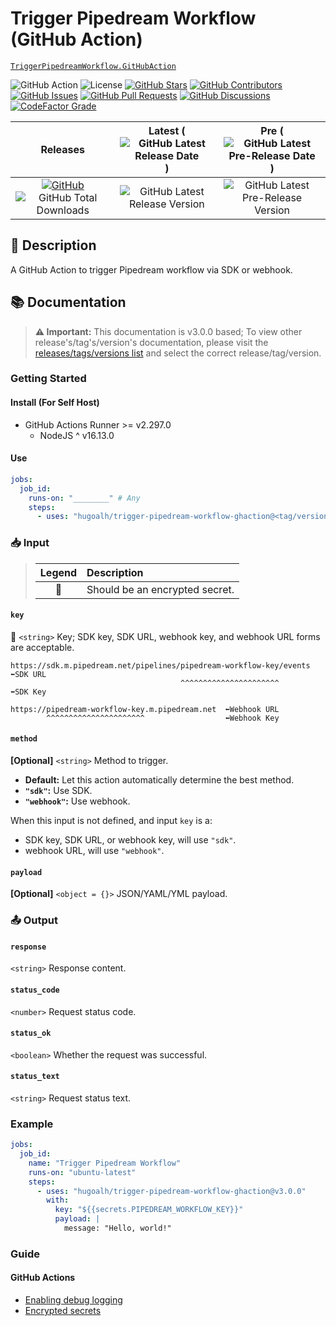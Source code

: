# Trigger Pipedream Workflow (GitHub Action)

[`TriggerPipedreamWorkflow.GitHubAction`](https://github.com/hugoalh/trigger-pipedream-workflow-ghaction)

![GitHub Action](https://img.shields.io/badge/GitHub%20Action-2088FF?logo=github-actions&logoColor=ffffff&style=flat-square "GitHub Action")
![License](https://img.shields.io/static/v1?label=License&message=MIT&style=flat-square "License")
[![GitHub Stars](https://img.shields.io/github/stars/hugoalh/trigger-pipedream-workflow-ghaction?label=Stars&logo=github&logoColor=ffffff&style=flat-square "GitHub Stars")](https://github.com/hugoalh/trigger-pipedream-workflow-ghaction/stargazers)
[![GitHub Contributors](https://img.shields.io/github/contributors/hugoalh/trigger-pipedream-workflow-ghaction?label=Contributors&logo=github&logoColor=ffffff&style=flat-square "GitHub Contributors")](https://github.com/hugoalh/trigger-pipedream-workflow-ghaction/graphs/contributors)
[![GitHub Issues](https://img.shields.io/github/issues-raw/hugoalh/trigger-pipedream-workflow-ghaction?label=Issues&logo=github&logoColor=ffffff&style=flat-square "GitHub Issues")](https://github.com/hugoalh/trigger-pipedream-workflow-ghaction/issues)
[![GitHub Pull Requests](https://img.shields.io/github/issues-pr-raw/hugoalh/trigger-pipedream-workflow-ghaction?label=Pull%20Requests&logo=github&logoColor=ffffff&style=flat-square "GitHub Pull Requests")](https://github.com/hugoalh/trigger-pipedream-workflow-ghaction/pulls)
[![GitHub Discussions](https://img.shields.io/github/discussions/hugoalh/trigger-pipedream-workflow-ghaction?label=Discussions&logo=github&logoColor=ffffff&style=flat-square "GitHub Discussions")](https://github.com/hugoalh/trigger-pipedream-workflow-ghaction/discussions)
[![CodeFactor Grade](https://img.shields.io/codefactor/grade/github/hugoalh/trigger-pipedream-workflow-ghaction?label=Grade&logo=codefactor&logoColor=ffffff&style=flat-square "CodeFactor Grade")](https://www.codefactor.io/repository/github/hugoalh/trigger-pipedream-workflow-ghaction)

| **Releases** | **Latest** (![GitHub Latest Release Date](https://img.shields.io/github/release-date/hugoalh/trigger-pipedream-workflow-ghaction?label=&style=flat-square "GitHub Latest Release Date")) | **Pre** (![GitHub Latest Pre-Release Date](https://img.shields.io/github/release-date-pre/hugoalh/trigger-pipedream-workflow-ghaction?label=&style=flat-square "GitHub Latest Pre-Release Date")) |
|:-:|:-:|:-:|
| [![GitHub](https://img.shields.io/badge/GitHub-181717?logo=github&logoColor=ffffff&style=flat-square "GitHub")](https://github.com/hugoalh/trigger-pipedream-workflow-ghaction/releases) ![GitHub Total Downloads](https://img.shields.io/github/downloads/hugoalh/trigger-pipedream-workflow-ghaction/total?label=&style=flat-square "GitHub Total Downloads") | ![GitHub Latest Release Version](https://img.shields.io/github/release/hugoalh/trigger-pipedream-workflow-ghaction?sort=semver&label=&style=flat-square "GitHub Latest Release Version") | ![GitHub Latest Pre-Release Version](https://img.shields.io/github/release/hugoalh/trigger-pipedream-workflow-ghaction?include_prereleases&sort=semver&label=&style=flat-square "GitHub Latest Pre-Release Version") |

## 📝 Description

A GitHub Action to trigger Pipedream workflow via SDK or webhook.

## 📚 Documentation

> **⚠ Important:** This documentation is v3.0.0 based; To view other release's/tag's/version's documentation, please visit the [releases/tags/versions list](https://github.com/hugoalh/trigger-pipedream-workflow-ghaction/tags) and select the correct release/tag/version.

### Getting Started

#### Install (For Self Host)

- GitHub Actions Runner >= v2.297.0
  - NodeJS ^ v16.13.0

#### Use

```yml
jobs:
  job_id:
    runs-on: "________" # Any
    steps:
      - uses: "hugoalh/trigger-pipedream-workflow-ghaction@<tag/version>"
```

### 📥 Input

> | **Legend** | **Description** |
> |:-:|:--|
> | 🔐 | Should be an encrypted secret. |

#### `key`

**🔐** `<string>` Key; SDK key, SDK URL, webhook key, and webhook URL forms are acceptable.

```
https://sdk.m.pipedream.net/pipelines/pipedream-workflow-key/events  ⬅SDK URL
                                      ^^^^^^^^^^^^^^^^^^^^^^         ⬅SDK Key

https://pipedream-workflow-key.m.pipedream.net  ⬅Webhook URL
        ^^^^^^^^^^^^^^^^^^^^^^                  ⬅Webhook Key
```

#### `method`

**\[Optional\]** `<string>` Method to trigger.

- **Default:** Let this action automatically determine the best method.
- **`"sdk"`:** Use SDK.
- **`"webhook"`:** Use webhook.

When this input is not defined, and input `key` is a:

- SDK key, SDK URL, or webhook key, will use `"sdk"`.
- webhook URL, will use `"webhook"`.

#### `payload`

**\[Optional\]** `<object = {}>` JSON/YAML/YML payload.

### 📤 Output

#### `response`

`<string>` Response content.

#### `status_code`

`<number>` Request status code.

#### `status_ok`

`<boolean>` Whether the request was successful.

#### `status_text`

`<string>` Request status text.

### Example

```yml
jobs:
  job_id:
    name: "Trigger Pipedream Workflow"
    runs-on: "ubuntu-latest"
    steps:
      - uses: "hugoalh/trigger-pipedream-workflow-ghaction@v3.0.0"
        with:
          key: "${{secrets.PIPEDREAM_WORKFLOW_KEY}}"
          payload: |
            message: "Hello, world!"
```

### Guide

#### GitHub Actions

- [Enabling debug logging](https://docs.github.com/en/actions/monitoring-and-troubleshooting-workflows/enabling-debug-logging)
- [Encrypted secrets](https://docs.github.com/en/actions/security-guides/encrypted-secrets)

